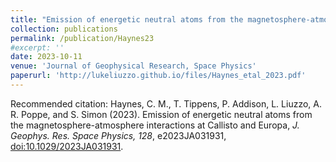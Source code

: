 ```yaml
---
title: "Emission of energetic neutral atoms from the magnetosphere-atmosphere interactions at Callisto and Europa"
collection: publications
permalink: /publication/Haynes23
#excerpt: ''
date: 2023-10-11
venue: 'Journal of Geophysical Research, Space Physics'
paperurl: 'http://lukeliuzzo.github.io/files/Haynes_etal_2023.pdf'
---
```


Recommended citation: Haynes, C. M., T. Tippens, P. Addison, L. Liuzzo, A. R. Poppe, and S. Simon (2023). Emission of energetic neutral atoms from the magnetosphere-atmosphere interactions at Callisto and Europa, <i>J. Geophys. Res. Space Physics, 128</i>, e2023JA031931, [doi:10.1029/2023JA031931](https://doi.org/10.1029/2023JA031931).
